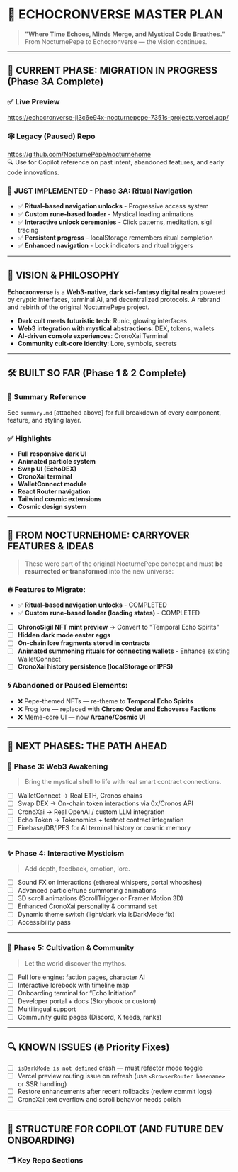 # 📜 ECHOCRONVERSE MASTER PLAN

> **"Where Time Echoes, Minds Merge, and Mystical Code Breathes."**  
> From NocturnePepe to Echocronverse — the vision continues.

---

## 🔮 CURRENT PHASE: MIGRATION IN PROGRESS (Phase 3A Complete)

### ✅ Live Preview  
https://echocronverse-jl3c6e94x-nocturnepepe-7351s-projects.vercel.app/

### 🕸 Legacy (Paused) Repo  
https://github.com/NocturnePepe/nocturnehome  
🔍 Use for Copilot reference on past intent, abandoned features, and early code innovations.

### 🎉 **JUST IMPLEMENTED - Phase 3A: Ritual Navigation**
- ✅ **Ritual-based navigation unlocks** - Progressive access system
- ✅ **Custom rune-based loader** - Mystical loading animations  
- ✅ **Interactive unlock ceremonies** - Click patterns, meditation, sigil tracing
- ✅ **Persistent progress** - localStorage remembers ritual completion
- ✅ **Enhanced navigation** - Lock indicators and ritual triggers

---

## 🧠 VISION & PHILOSOPHY

**Echocronverse** is a **Web3-native**, **dark sci-fantasy digital realm** powered by cryptic interfaces, terminal AI, and decentralized protocols. A rebrand and rebirth of the original NocturnePepe project.

- **Dark cult meets futuristic tech**: Runic, glowing interfaces
- **Web3 integration with mystical abstractions**: DEX, tokens, wallets
- **AI-driven console experiences**: CronoXai Terminal
- **Community cult-core identity**: Lore, symbols, secrets

---

## 🛠️ BUILT SO FAR (Phase 1 & 2 Complete)

### 🔗 Summary Reference  
See `summary.md` [attached above] for full breakdown of every component, feature, and styling layer.

### ✅ Highlights
- **Full responsive dark UI**
- **Animated particle system**
- **Swap UI (EchoDEX)**
- **CronoXai terminal**
- **WalletConnect module**
- **React Router navigation**
- **Tailwind cosmic extensions**
- **Cosmic design system**

---

## 🔁 FROM NOCTURNEHOME: CARRYOVER FEATURES & IDEAS

> These were part of the original NocturnePepe concept and must **be resurrected or transformed** into the new universe:

### 🔥 Features to Migrate:
- ✅ **Ritual-based navigation unlocks** - COMPLETED
- ✅ **Custom rune-based loader (loading states)** - COMPLETED  
- [ ] **ChronoSigil NFT mint preview** → Convert to "Temporal Echo Spirits"
- [ ] **Hidden dark mode easter eggs**
- [ ] **On-chain lore fragments stored in contracts**
- [ ] **Animated summoning rituals for connecting wallets** - Enhance existing WalletConnect
- [ ] **CronoXai history persistence (localStorage or IPFS)**

### 🌀 Abandoned or Paused Elements:
- ❌ Pepe-themed NFTs — re-theme to **Temporal Echo Spirits**
- ❌ Frog lore — replaced with **Chrono Order and Echoverse Factions**
- ❌ Meme-core UI — now **Arcane/Cosmic UI**

---

## 🧭 NEXT PHASES: THE PATH AHEAD

### 🚀 **Phase 3: Web3 Awakening**
> Bring the mystical shell to life with real smart contract connections.

- [ ] WalletConnect → Real ETH, Cronos chains
- [ ] Swap DEX → On-chain token interactions via 0x/Cronos API
- [ ] CronoXai → Real OpenAI / custom LLM integration
- [ ] Echo Token → Tokenomics + testnet contract integration
- [ ] Firebase/DB/IPFS for AI terminal history or cosmic memory

---

### ✨ **Phase 4: Interactive Mysticism**
> Add depth, feedback, emotion, lore.

- [ ] Sound FX on interactions (ethereal whispers, portal whooshes)
- [ ] Advanced particle/rune summoning animations
- [ ] 3D scroll animations (ScrollTrigger or Framer Motion 3D)
- [ ] Enhanced CronoXai personality & command set
- [ ] Dynamic theme switch (light/dark via isDarkMode fix)
- [ ] Accessibility pass

---

### 🌌 **Phase 5: Cultivation & Community**
> Let the world discover the mythos.

- [ ] Full lore engine: faction pages, character AI
- [ ] Interactive lorebook with timeline map
- [ ] Onboarding terminal for “Echo Initiation”
- [ ] Developer portal + docs (Storybook or custom)
- [ ] Multilingual support
- [ ] Community guild pages (Discord, X feeds, ranks)

---

## 🔍 KNOWN ISSUES (🔥 Priority Fixes)

- [ ] `isDarkMode is not defined` crash — must refactor mode toggle
- [ ] Vercel preview routing issue on refresh (use `<BrowserRouter basename>` or SSR handling)
- [ ] Restore enhancements after recent rollbacks (review commit logs)
- [ ] CronoXai text overflow and scroll behavior needs polish

---

## 🧬 STRUCTURE FOR COPILOT (AND FUTURE DEV ONBOARDING)

### 🗂 Key Repo Sections
